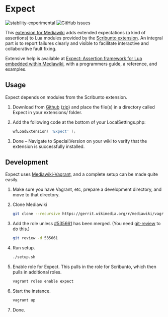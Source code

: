 # Expect

![stability-experimental](https://img.shields.io/badge/stability-unstable-yellow.svg?style=for-the-badge)
![GitHub issues](https://img.shields.io/github/issues-raw/jeblad/Expect?style=for-the-badge)

This [extension for Mediawiki](https://www.mediawiki.org/wiki/Extension:Expect) adds extended expectations (a kind of assertions) to Lua modules provided by the [Scribunto extension](https://www.mediawiki.org/wiki/Extension:Scribunto). An integral part is to report failures clearly and visible to facilitate interactive and collaborative fault fixing.

Extensive help is available at [Expect: Assertion framework for Lua embedded within Mediawiki](https://jeblad.github.io/Expect/), with a programmers guide, a reference, and examples.

## Usage

Expect depends on modules from the Scribunto extension.

1. Download from [Github](https://github.com/jeblad/Expect) ([zip](https://github.com/jeblad/Expect/archive/master.zip)) and place the file(s) in a directory called Expect in your extensions/ folder.
2. Add the following code at the bottom of your LocalSettings.php:

	```lua
	wfLoadExtension( 'Expect' );
	```

3. Done – Navigate to Special:Version on your wiki to verify that the extension is successfully installed.

## Development

Expect uses [Mediawiki-Vagrant](https://www.mediawiki.org/wiki/MediaWiki-Vagrant), and a complete setup can be made quite easily.

1. Make sure you have Vagrant, etc, prepare a development directory, and move to that directory.
2. Clone Mediawiki

	```bash
	git clone --recursive https://gerrit.wikimedia.org/r/mediawiki/vagrant .
	```

3. Add the role unless [#535661](https://gerrit.wikimedia.org/r/#/c/mediawiki/vagrant/+/535661/) has been merged. (You need [git-review](https://www.mediawiki.org/wiki/Gerrit/git-review) to do this.)

	```bash
	git review -d 535661
	```

4. Run setup.

	```bash
	./setup.sh
	```

5. Enable role for Expect. This pulls in the role for Scribunto, which then pulls in additional roles.

	```bash
	vagrant roles enable expect
	```

6. Start the instance.

	```bash
	vagrant up
	```

7. Done.
